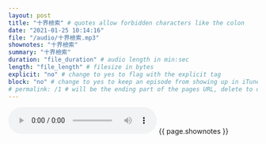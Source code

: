 ```yaml
---
layout: post
title: "十界檢索" # quotes allow forbidden characters like the colon
date: "2021-01-25 10:14:16"
file: "/audio/十界檢索.mp3"
shownotes: "十界檢索"
summary: "十界檢索"
duration: "file_duration" # audio length in min:sec
length: "file_length" # filesize in bytes
explicit: "no" # change to yes to flag with the explicit tag
block: "no" # change to yes to keep an episode from showing up in iTunes
# permalink: /1 # will be the ending part of the pages URL, delete to default to the title
---
```


<audio controls>
<source src="{{site.url}}{{site.baseurl}}{{ page.file }}" type="audio/x-mp3">
Your browser does not support the audio element.
</audio>
{{ page.shownotes }}
